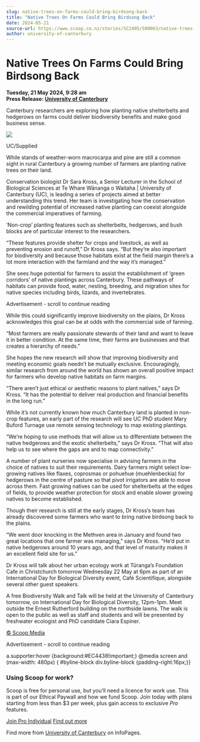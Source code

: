 ```yaml
---
slug: native-trees-on-farms-could-bring-birdsong-back
title: "Native Trees On Farms Could Bring Birdsong Back"
date: 2024-05-21
source-url: https://www.scoop.co.nz/stories/SC2405/S00063/native-trees-on-farms-could-bring-birdsong-back.htm
author: university-of-canterbury
---
```

Native Trees On Farms Could Bring Birdsong Back
===============================================

**Tuesday, 21 May 2024, 9:28 am**  
**Press Release: [University of Canterbury](https://info.scoop.co.nz/University_of_Canterbury)**

Canterbury researchers are exploring how planting native shelterbelts and hedgerows on farms could deliver biodiversity benefits and make good business sense.

![](https://img.scoop.co.nz/stories/images/2405/p8tlq7ojpbocpdrq.jpg)

UC/Supplied

While stands of weather-worn macrocarpa and pine are still a common sight in rural Canterbury a growing number of farmers are planting native trees on their land.

Conservation biologist Dr Sara Kross, a Senior Lecturer in the School of Biological Sciences at Te Whare Wānanga o Waitaha | University of Canterbury (UC), is leading a series of projects aimed at better understanding this trend. Her team is investigating how the conservation and rewilding potential of increased native planting can coexist alongside the commercial imperatives of farming.

‘Non-crop’ planting features such as shelterbelts, hedgerows, and bush blocks are of particular interest to the researchers.

“These features provide shelter for crops and livestock, as well as preventing erosion and runoff,” Dr Kross says. “But they’re also important for biodiversity and because those habitats exist at the field margin there’s a lot more interaction with the farmland and the way it’s managed.”

She sees huge potential for farmers to assist the establishment of ‘green corridors’ of native plantings across Canterbury. These pathways of habitats can provide food, water, nesting, breeding, and migration sites for native species including birds, lizards, and invertebrates.

Advertisement - scroll to continue reading





While this could significantly improve biodiversity on the plains, Dr Kross acknowledges this goal can be at odds with the commercial side of farming.

“Most farmers are really passionate stewards of their land and want to leave it in better condition. At the same time, their farms are businesses and that creates a hierarchy of needs.”

She hopes the new research will show that improving biodiversity and meeting economic goals needn’t be mutually exclusive. Encouragingly, similar research from around the world has shown an overall positive impact for farmers who develop native habitats on farm margins.

“There aren’t just ethical or aesthetic reasons to plant natives,” says Dr Kross. “It has the potential to deliver real production and financial benefits in the long run.”

While it’s not currently known how much Canterbury land is planted in non-crop features, an early part of the research will see UC PhD student Mary Buford Turnage use remote sensing technology to map existing plantings.

“We’re hoping to use methods that will allow us to differentiate between the native hedgerows and the exotic shelterbelts,” says Dr Kross. “That will also help us to see where the gaps are and to map connectivity.”

A number of plant nurseries now specialise in advising farmers in the choice of natives to suit their requirements. Dairy farmers might select low-growing natives like flaxes, coprosmas or pohuehue (muehlenbeckia) for hedgerows in the centre of pasture so that pivot irrigators are able to move across them. Fast growing natives can be used for shelterbelts at the edges of fields, to provide weather protection for stock and enable slower growing natives to become established.

Though their research is still at the early stages, Dr Kross’s team has already discovered some farmers who want to bring native birdsong back to the plains.

“We went door knocking in the Methven area in January and found two great locations that one farmer was managing,” says Dr Kross. “He’d put in native hedgerows around 10 years ago, and that level of maturity makes it an excellent field site for us.”

Dr Kross will talk about her urban ecology work at Tūranga’s Foundation Cafe in Christchurch tomorrow Wednesday 22 May at 6pm as part of an International Day for Biological Diversity event, Café Scientifique, alongside several other guest speakers.

A free Biodiversity Walk and Talk will be held at the University of Canterbury tomorrow, on International Day for Biological Diversity, 12pm-1pm. Meet outside the Ernest Rutherford building on the northside lawns. The walk is open to the public as well as staff and students and will be presented by freshwater ecologist and PhD candidate Ciara Espiner.

[© Scoop Media](http://www.scoop.co.nz/about/terms.html)  

Advertisement - scroll to continue reading



a.supporter:hover {background:#EC4438!important;} @media screen and (max-width: 480px) { #byline-block div.byline-block {padding-right:16px;}}

### Using Scoop for work?

Scoop is free for personal use, but you’ll need a licence for work use. This is part of our Ethical Paywall and how we fund Scoop. Join today with plans starting from less than $3 per week, plus gain access to exclusive _Pro_ features.  
  
[Join Pro Individual](https://pro.scoop.co.nz/Individual/?from=ProIn24) [Find out more](https://pro.scoop.co.nz/using-scoop-for-work/?from=ProIn24)

Find more from [University of Canterbury](https://info.scoop.co.nz/University_of_Canterbury) on InfoPages.